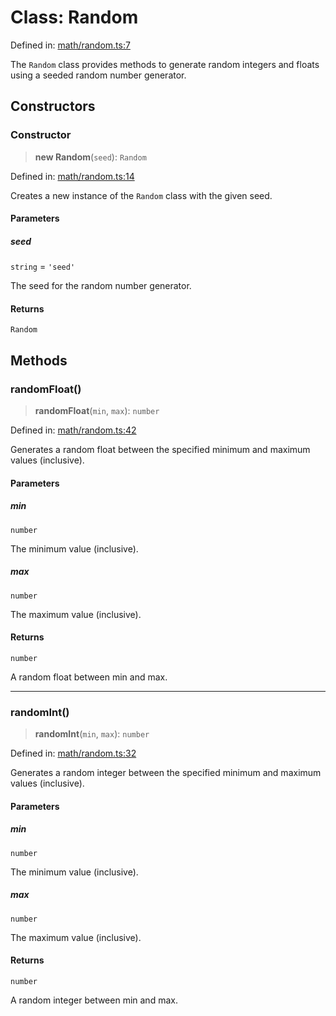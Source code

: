 # Class: Random

Defined in: [math/random.ts:7](https://github.com/Forge-Game-Engine/Forge/blob/6eae4e51dbdc502818b1c2f3a3ffce9e4a1fd125/src/math/random.ts#L7)

The `Random` class provides methods to generate random integers and floats
using a seeded random number generator.

## Constructors

### Constructor

> **new Random**(`seed`): `Random`

Defined in: [math/random.ts:14](https://github.com/Forge-Game-Engine/Forge/blob/6eae4e51dbdc502818b1c2f3a3ffce9e4a1fd125/src/math/random.ts#L14)

Creates a new instance of the `Random` class with the given seed.

#### Parameters

##### seed

`string` = `'seed'`

The seed for the random number generator.

#### Returns

`Random`

## Methods

### randomFloat()

> **randomFloat**(`min`, `max`): `number`

Defined in: [math/random.ts:42](https://github.com/Forge-Game-Engine/Forge/blob/6eae4e51dbdc502818b1c2f3a3ffce9e4a1fd125/src/math/random.ts#L42)

Generates a random float between the specified minimum and maximum values (inclusive).

#### Parameters

##### min

`number`

The minimum value (inclusive).

##### max

`number`

The maximum value (inclusive).

#### Returns

`number`

A random float between min and max.

***

### randomInt()

> **randomInt**(`min`, `max`): `number`

Defined in: [math/random.ts:32](https://github.com/Forge-Game-Engine/Forge/blob/6eae4e51dbdc502818b1c2f3a3ffce9e4a1fd125/src/math/random.ts#L32)

Generates a random integer between the specified minimum and maximum values (inclusive).

#### Parameters

##### min

`number`

The minimum value (inclusive).

##### max

`number`

The maximum value (inclusive).

#### Returns

`number`

A random integer between min and max.
